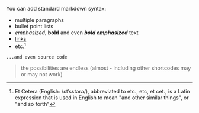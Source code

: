 You can add standard markdown syntax:

- multiple paragraphs
- bullet point lists
- _emphasized_, **bold** and even **_bold emphasized_** text
- [links](https://example.com)
- etc.[^etc]

[^etc]: Et Cetera (English: /ɛtˈsɛtərə/), abbreviated to etc., etc, et cet., is a Latin expression that is used in English to mean "and other similar things", or "and so forth"

```plaintext
...and even source code
```

> the possibilities are endless (almost - including other shortcodes may or may not work)
